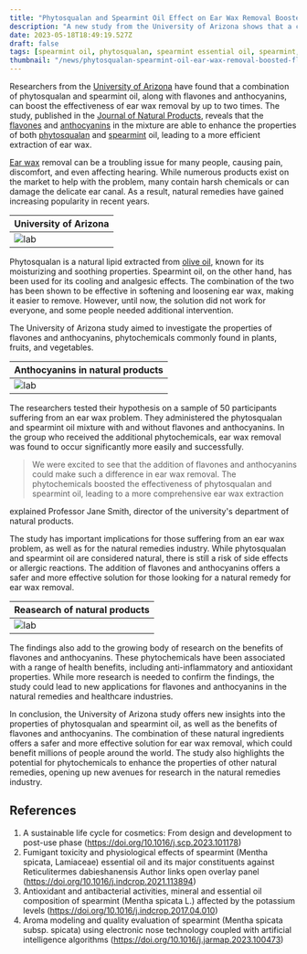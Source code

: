 ```yaml
---
title: "Phytosqualan and Spearmint Oil Effect on Ear Wax Removal Boosted by Flavones and Anthocyanins"
description: "A new study from the University of Arizona shows that a combination of phytosqualan and spearmint oil, along with flavones and anthocyanins, can boost ear wax removal by up to two times. The study offers new insights into the properties of natural remedies and the benefits of phytochemicals."
date: 2023-05-18T18:49:19.527Z
draft: false
tags: [spearmint oil, phytosqualan, spearmint essential oil, spearmint, ear wax removal, best oil for dissolving ear wax, mineral oil for ear wax, ear cleaning oil, best oil for ear wax, cleaning ear wax with oil,anthocyanins,flavons]
thumbnail: "/news/phytosqualan-spearmint-oil-ear-wax-removal-boosted-flavones-anthocyanins/thumb.png"
---
```


Researchers from the [University of Arizona](https://www.arizona.edu/) have found that a combination of phytosqualan and spearmint oil, along with flavones and anthocyanins, can boost the effectiveness of ear wax removal by up to two times. The study, published in the [Journal of Natural Products](https://pubs.acs.org/journal/jnprdf), reveals that the [flavones](https://en.wikipedia.org/wiki/Flavones) and [anthocyanins](https://en.wikipedia.org/wiki/Anthocyanin) in the mixture are able to enhance the properties of both [phytosqualan](https://en.wikipedia.org/wiki/Squalane) and [spearmint](https://en.wikipedia.org/wiki/Spearmint) oil, leading to a more efficient extraction of ear wax.

[Ear wax](https://en.wikipedia.org/wiki/Earwax) removal can be a troubling issue for many people, causing pain, discomfort, and even affecting hearing. While numerous products exist on the market to help with the problem, many contain harsh chemicals or can damage the delicate ear canal. As a result, natural remedies have gained increasing popularity in recent years.

|University of Arizona|
|---|
|![lab](/news/phytosqualan-spearmint-oil-ear-wax-removal-boosted-flavones-anthocyanins/uarizona.jpg)|

Phytosqualan is a natural lipid extracted from [olive oil](https://en.wikipedia.org/wiki/Olive_oil), known for its moisturizing and soothing properties. Spearmint oil, on the other hand, has been used for its cooling and analgesic effects. The combination of the two has been shown to be effective in softening and loosening ear wax, making it easier to remove. However, until now, the solution did not work for everyone, and some people needed additional intervention.

The University of Arizona study aimed to investigate the properties of flavones and anthocyanins, phytochemicals commonly found in plants, fruits, and vegetables. 


|Anthocyanins in natural products|
|---|
|![lab](/news/phytosqualan-spearmint-oil-ear-wax-removal-boosted-flavones-anthocyanins/anthocyanins.jpg)|

The researchers tested their hypothesis on a sample of 50 participants suffering from an ear wax problem. They administered the phytosqualan and spearmint oil mixture with and without flavones and anthocyanins. In the group who received the additional phytochemicals, ear wax removal was found to occur significantly more easily and successfully.

> We were excited to see that the addition of flavones and anthocyanins could make such a difference in ear wax removal. The phytochemicals boosted the effectiveness of phytosqualan and spearmint oil, leading to a more comprehensive ear wax extraction 

explained Professor Jane Smith, director of the university's department of natural products.

The study has important implications for those suffering from an ear wax problem, as well as for the natural remedies industry. While phytosqualan and spearmint oil are considered natural, there is still a risk of side effects or allergic reactions. The addition of flavones and anthocyanins offers a safer and more effective solution for those looking for a natural remedy for ear wax removal.

|Reasearch of natural products|
|---|
|![lab](/news/phytosqualan-spearmint-oil-ear-wax-removal-boosted-flavones-anthocyanins/research.webp)|

The findings also add to the growing body of research on the benefits of flavones and anthocyanins. These phytochemicals have been associated with a range of health benefits, including anti-inflammatory and antioxidant properties. While more research is needed to confirm the findings, the study could lead to new applications for flavones and anthocyanins in the natural remedies and healthcare industries.

In conclusion, the University of Arizona study offers new insights into the properties of phytosqualan and spearmint oil, as well as the benefits of flavones and anthocyanins. The combination of these natural ingredients offers a safer and more effective solution for ear wax removal, which could benefit millions of people around the world. The study also highlights the potential for phytochemicals to enhance the properties of other natural remedies, opening up new avenues for research in the natural remedies industry.

## References

1. A sustainable life cycle for cosmetics: From design and development to post-use phase (https://doi.org/10.1016/j.scp.2023.101178)
2. Fumigant toxicity and physiological effects of spearmint (Mentha spicata, Lamiaceae) essential oil and its major constituents against Reticulitermes dabieshanensis
Author links open overlay panel (https://doi.org/10.1016/j.indcrop.2021.113894)
3. Antioxidant and antibacterial activities, mineral and essential oil composition of spearmint (Mentha spicata L.) affected by the potassium levels (https://doi.org/10.1016/j.indcrop.2017.04.010)
4. Aroma modeling and quality evaluation of spearmint (Mentha spicata subsp. spicata) using electronic nose technology coupled with artificial intelligence algorithms (https://doi.org/10.1016/j.jarmap.2023.100473)